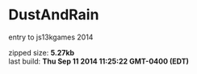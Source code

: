 DustAndRain
===========

entry to js13kgames 2014

zipped size: **5.27kb**  
last build:  **Thu Sep 11 2014 11:25:22 GMT-0400 (EDT)**
